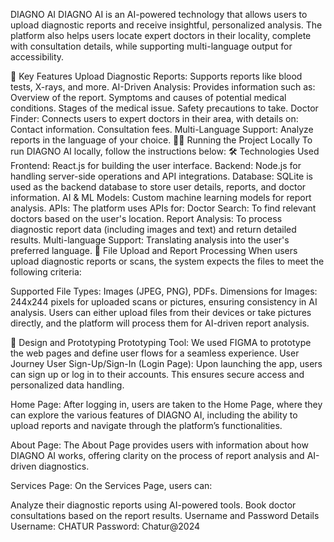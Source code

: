 DIAGNO AI
DIAGNO AI is an AI-powered technology that allows users to upload diagnostic reports and receive insightful, personalized analysis. The platform also helps users locate expert doctors in their locality, complete with consultation details, while supporting multi-language output for accessibility.

🚀 Key Features
Upload Diagnostic Reports: Supports reports like blood tests, X-rays, and more.
AI-Driven Analysis: Provides information such as:
Overview of the report.
Symptoms and causes of potential medical conditions.
Stages of the medical issue.
Safety precautions to take.
Doctor Finder: Connects users to expert doctors in their area, with details on:
Contact information.
Consultation fees.
Multi-Language Support: Analyze reports in the language of your choice.
🧑‍💻 Running the Project Locally
To run DIAGNO AI locally, follow the instructions below:
🛠 Technologies Used
Frontend: React.js for building the user interface.
Backend: Node.js for handling server-side operations and API integrations.
Database: SQLite is used as the backend database to store user details, reports, and doctor information.
AI & ML Models: Custom machine learning models for report analysis.
APIs: The platform uses APIs for:
Doctor Search: To find relevant doctors based on the user's location.
Report Analysis: To process diagnostic report data (including images and text) and return detailed results.
Multi-language Support: Translating analysis into the user's preferred language.
📄 File Upload and Report Processing
When users upload diagnostic reports or scans, the system expects the files to meet the following criteria:

Supported File Types: Images (JPEG, PNG), PDFs.
Dimensions for Images: 244x244 pixels for uploaded scans or pictures, ensuring consistency in AI analysis.
Users can either upload files from their devices or take pictures directly, and the platform will process them for AI-driven report analysis.

🎨 Design and Prototyping
Prototyping Tool: We used FIGMA to prototype the web pages and define user flows for a seamless experience.
User Journey
User Sign-Up/Sign-In (Login Page):
Upon launching the app, users can sign up or log in to their accounts. This ensures secure access and personalized data handling.

Home Page:
After logging in, users are taken to the Home Page, where they can explore the various features of DIAGNO AI, including the ability to upload reports and navigate through the platform’s functionalities.

About Page:
The About Page provides users with information about how DIAGNO AI works, offering clarity on the process of report analysis and AI-driven diagnostics.

Services Page:
On the Services Page, users can:

Analyze their diagnostic reports using AI-powered tools.
Book doctor consultations based on the report results.
Username and Password Details
Username: CHATUR
Password: Chatur@2024
